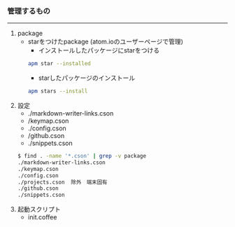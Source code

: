 
### 管理するもの
---
1. package
    - starをつけたpackage (atom.ioのユーザーページで管理)
        - インストールしたパッケージにstarをつける
        ```bash
        apm star --installed
        ```
        - starしたパッケージのインストール
        ```bash
        apm stars --install
        ```
2. 設定
    - ./markdown-writer-links.cson
    - /keymap.cson
    - ./config.cson
    - /github.cson
    - ./snippets.cson
    ```bash
    $ find . -name '*.cson' | grep -v package
    ./markdown-writer-links.cson
    ./keymap.cson
    ./config.cson
    ./projects.cson  除外　端末固有
    ./github.cson
    ./snippets.cson
    ```
3. 起動スクリプト
    - init.coffee
